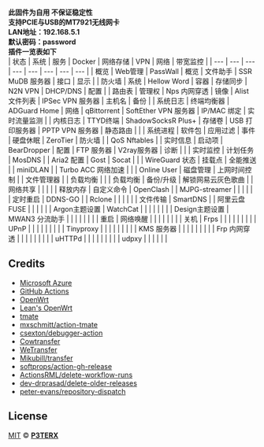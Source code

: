 **此固件为自用 不保证稳定性**</br>
**支持PCIE与USB的MT7921无线网卡**</br>
**LAN地址：192.168.5.1**</br>
**默认密码：password**</br>
**插件一览表如下**</br>
| 状态 | 系统 | 服务 | Docker | 网络存储 | VPN | 网络 | 带宽监控 |
| --- | --- | --- | --- | --- | --- | --- | --- |
| 概览 | Web管理 | PassWall | 概览 | 文件助手 | SSR MuDB 服务器 | 接口 | 显示 |
| 防火墙 | 系统 | Hellow Word | 容器 | 存储同步 | N2N VPN | DHCP/DNS | 配置 |
| 路由表 | 管理权 | Nps 内网穿透 | 镜像 | Alist 文件列表 | IPSec VPN 服务器 | 主机名 | 备份 |
| 系统日志 | 终端均衡器 | ADGuard Home | 网络 | qBittorrent | SoftEther VPN 服务器 | IP/MAC 绑定 | 实时流量监测 |
| 内核日志 | TTYD终端 | ShadowSocksR Plus+ | 存储卷 | USB 打印服务器 | PPTP VPN 服务器 | 静态路由 |  |
| 系统进程 | 软件包 | 应用过滤 | 事件 | 硬盘休眠 | ZeroTier | 防火墙 |  | QoS Nftables |
| 实时信息 | 启动项 | BearDropper | 配置 | FTP 服务器 | V2ray服务器 | 诊断 |  |
| 实时监控 | 计划任务 | MosDNS |  | Aria2 配置 | Gost | Socat |  |
| WireGuard 状态 | 挂载点 | 全能推送 |  | miniDLAN |  | Turbo ACC 网络加速 |  |
| Online User | 磁盘管理 | 上网时间控制 |  | 文件管理器 |  | 负载均衡 |  |
| 负载均衡 | 备份/升级 | 解锁网易云灰色歌曲 |  | 网络共享 |  |  |  |
| 释放内存 | 自定义命令 | OpenClash |  | MJPG-streamer |  |  |  |
|  | 定时重启 | DDNS-GO |  | Rclone |  |  |  |
|  | 文件传输 | SmartDNS |  | 阿里云盘 FUSE |  |  |  |
|  | Argon主题设置 | WatchCat |  |  |  |  |  |
|  | Design主题设置 | MWAN3 分流助手 |  |  |  |  |  |
|  | 重启 | 网络唤醒 |  |  |  |  |  |
|  | 关机 | Frps |  |  |  |  |  |
|  |  | UPnP |  |  |  |  |  |
|  |  | Tinyproxy |  |  |  |  |  |
|  |  | KMS 服务器 |  |  |  |  |  |
|  |  | Frp 内网穿透 |  |  |  |  |  |
|  |  | uHTTPd |  |  |  |  |  |
|  |  | udpxy |  |  |  |  |  |


## Credits

- [Microsoft Azure](https://azure.microsoft.com)
- [GitHub Actions](https://github.com/features/actions)
- [OpenWrt](https://github.com/openwrt/openwrt)
- [Lean's OpenWrt](https://github.com/coolsnowwolf/lede)
- [tmate](https://github.com/tmate-io/tmate)
- [mxschmitt/action-tmate](https://github.com/mxschmitt/action-tmate)
- [csexton/debugger-action](https://github.com/csexton/debugger-action)
- [Cowtransfer](https://cowtransfer.com)
- [WeTransfer](https://wetransfer.com/)
- [Mikubill/transfer](https://github.com/Mikubill/transfer)
- [softprops/action-gh-release](https://github.com/softprops/action-gh-release)
- [ActionsRML/delete-workflow-runs](https://github.com/ActionsRML/delete-workflow-runs)
- [dev-drprasad/delete-older-releases](https://github.com/dev-drprasad/delete-older-releases)
- [peter-evans/repository-dispatch](https://github.com/peter-evans/repository-dispatch)

## License

[MIT](https://github.com/P3TERX/Actions-OpenWrt/blob/main/LICENSE) © [**P3TERX**](https://p3terx.com)
